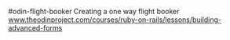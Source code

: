 #odin-flight-booker
Creating a one way flight booker
www.theodinproject.com/courses/ruby-on-rails/lessons/building-advanced-forms